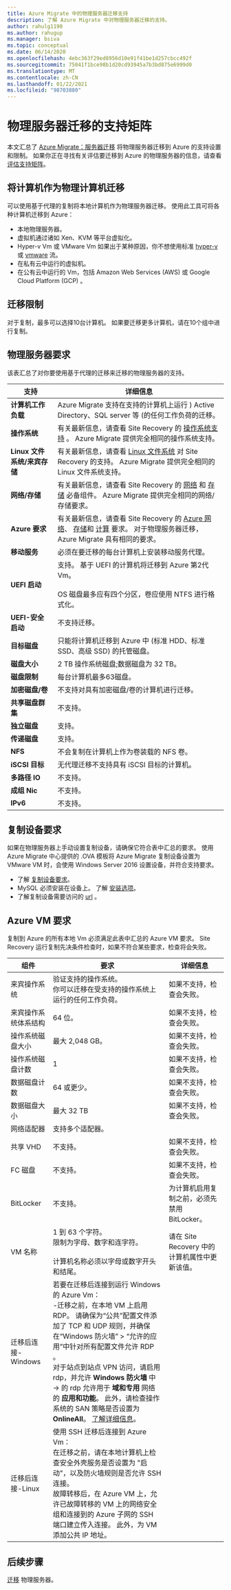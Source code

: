 ```yaml
---
title: Azure Migrate 中的物理服务器迁移支持
description: 了解 Azure Migrate 中对物理服务器迁移的支持。
author: rahulg1190
ms.author: rahugup
ms.manager: bsiva
ms.topic: conceptual
ms.date: 06/14/2020
ms.openlocfilehash: 4ebc363f29ed8956d10e91f41be1d257cbcc492f
ms.sourcegitcommit: 75041f1bce98b1d20cd93945a7b3bd875e6999d0
ms.translationtype: MT
ms.contentlocale: zh-CN
ms.lasthandoff: 01/22/2021
ms.locfileid: "98703880"
---
```

# <a name="support-matrix-for-physical-server-migration"></a>物理服务器迁移的支持矩阵

本文汇总了 [Azure Migrate：服务器迁移](migrate-services-overview.md#azure-migrate-server-migration-tool) 将物理服务器迁移到 Azure 的支持设置和限制。 如果你正在寻找有关评估要迁移到 Azure 的物理服务器的信息，请查看 [评估支持矩阵](migrate-support-matrix-physical.md)。

## <a name="migrating-machines-as-physical"></a>将计算机作为物理计算机迁移

可以使用基于代理的复制将本地计算机作为物理服务器迁移。 使用此工具可将各种计算机迁移到 Azure：

- 本地物理服务器。
- 虚拟机通过诸如 Xen、KVM 等平台虚拟化。
- Hyper-v Vm 或 VMware Vm 如果出于某种原因，你不想使用标准 [hyper-v](tutorial-migrate-hyper-v.md) 或 [vmware](server-migrate-overview.md) 流。
- 在私有云中运行的虚拟机。
- 在公有云中运行的 Vm，包括 Amazon Web Services (AWS) 或 Google Cloud Platform (GCP) 。


## <a name="migration-limitations"></a>迁移限制

对于复制，最多可以选择10台计算机。 如果要迁移更多计算机，请在10个组中进行复制。


## <a name="physical-server-requirements"></a>物理服务器要求

该表汇总了对你要使用基于代理的迁移来迁移的物理服务器的支持。

**支持** | **详细信息**
--- | ---
**计算机工作负载** | Azure Migrate 支持在支持的计算机上运行 ) Active Directory、SQL server 等 (的任何工作负荷的迁移。
**操作系统** | 有关最新信息，请查看 Site Recovery 的 [操作系统支持](../site-recovery/vmware-physical-azure-support-matrix.md#replicated-machines) 。 Azure Migrate 提供完全相同的操作系统支持。
**Linux 文件系统/来宾存储** | 有关最新信息，请查看 [Linux 文件系统](../site-recovery/vmware-physical-azure-support-matrix.md#linux-file-systemsguest-storage) 对 Site Recovery 的支持。 Azure Migrate 提供完全相同的 Linux 文件系统支持。
**网络/存储** | 有关最新信息，请查看 Site Recovery 的 [网络](../site-recovery/vmware-physical-azure-support-matrix.md#network) 和 [存储](../site-recovery/vmware-physical-azure-support-matrix.md#storage) 必备组件。 Azure Migrate 提供完全相同的网络/存储要求。
**Azure 要求** | 有关最新信息，请查看 Site Recovery 的 [Azure 网络](../site-recovery/vmware-physical-azure-support-matrix.md#azure-vm-network-after-failover)、 [存储](../site-recovery/vmware-physical-azure-support-matrix.md#azure-storage)和 [计算](../site-recovery/vmware-physical-azure-support-matrix.md#azure-compute) 要求。 对于物理服务器迁移，Azure Migrate 具有相同的要求。
**移动服务** | 必须在要迁移的每台计算机上安装移动服务代理。
**UEFI 启动** | 支持。 基于 UEFI 的计算机将迁移到 Azure 第2代 Vm。  <br/><br/> OS 磁盘最多应有四个分区，卷应使用 NTFS 进行格式化。
**UEFI-安全启动**         | 不支持迁移。
**目标磁盘** | 只能将计算机迁移到 Azure 中 (标准 HDD、标准 SSD、高级 SSD) 的托管磁盘。
**磁盘大小** | 2 TB 操作系统磁盘;数据磁盘为 32 TB。
**磁盘限制** |  每台计算机最多63磁盘。
**加密磁盘/卷** |  不支持对具有加密磁盘/卷的计算机进行迁移。
**共享磁盘群集** | 不支持。
**独立磁盘** | 支持。
**传递磁盘** | 支持。
**NFS** | 不会复制在计算机上作为卷装载的 NFS 卷。
**iSCSI 目标** | 无代理迁移不支持具有 iSCSI 目标的计算机。
**多路径 IO** | 不支持。
**成组 Nic** | 不支持。
**IPv6** | 不支持。



## <a name="replication-appliance-requirements"></a>复制设备要求

如果在物理服务器上手动设置复制设备，请确保它符合表中汇总的要求。 使用 Azure Migrate 中心提供的 .OVA 模板将 Azure Migrate 复制设备设置为 VMware VM 时，会使用 Windows Server 2016 设置设备，并符合支持要求。 

- 了解 [复制设备要求](migrate-replication-appliance.md#appliance-requirements)。
- MySQL 必须安装在设备上。 了解 [安装选项](migrate-replication-appliance.md#mysql-installation)。
- 了解复制设备需要访问的 [url](migrate-replication-appliance.md#url-access) 。

## <a name="azure-vm-requirements"></a>Azure VM 要求

复制到 Azure 的所有本地 Vm 必须满足此表中汇总的 Azure VM 要求。 Site Recovery 运行复制先决条件检查时，如果不符合某些要求，检查将会失败。

**组件** | **要求** | **详细信息**
--- | --- | ---
来宾操作系统 | 验证支持的操作系统。<br/> 你可以迁移在受支持的操作系统上运行的任何工作负荷。 | 如果不支持，检查会失败。
来宾操作系统体系结构 | 64 位。 | 如果不支持，检查会失败。
操作系统磁盘大小 | 最大 2,048 GB。 | 如果不支持，检查会失败。
操作系统磁盘计数 | 1 | 如果不支持，检查会失败。
数据磁盘计数 | 64 或更少。 | 如果不支持，检查会失败。
数据磁盘大小 | 最大 32 TB | 如果不支持，检查会失败。
网络适配器 | 支持多个适配器。 |
共享 VHD | 不支持。 | 如果不支持，检查会失败。
FC 磁盘 | 不支持。 | 如果不支持，检查会失败。
BitLocker | 不支持。 | 为计算机启用复制之前，必须先禁用 BitLocker。
VM 名称 | 1 到 63 个字符。<br/> 限制为字母、数字和连字符。<br/><br/> 计算机名称必须以字母或数字开头和结尾。 |  请在 Site Recovery 中的计算机属性中更新该值。
迁移后连接-Windows | 若要在迁移后连接到运行 Windows 的 Azure Vm：<br/> -迁移之前，在本地 VM 上启用 RDP。 请确保为“公共”配置文件添加了 TCP 和 UDP 规则，并确保在“Windows 防火墙” > “允许的应用”中针对所有配置文件允许 RDP  。<br/> 对于站点到站点 VPN 访问，请启用 rdp，并允许 **Windows 防火墙** 中  ->  的 rdp 允许用于 **域和专用** 网络的 **应用和功能**。 此外，请检查操作系统的 SAN 策略是否设置为 **OnlineAll**。 [了解详细信息](prepare-for-migration.md)。 |
迁移后连接-Linux | 使用 SSH 迁移后连接到 Azure Vm：<br/> 在迁移之前，请在本地计算机上检查安全外壳服务是否设置为 "启动"，以及防火墙规则是否允许 SSH 连接。<br/> 故障转移后，在 Azure VM 上，允许已故障转移的 VM 上的网络安全组和连接到的 Azure 子网的 SSH 端口建立传入连接。 此外，为 VM 添加公共 IP 地址。 |  


## <a name="next-steps"></a>后续步骤

[迁移](tutorial-migrate-physical-virtual-machines.md) 物理服务器。
